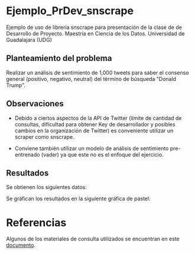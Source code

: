 # Ejemplo_PrDev_snscrape
Ejemplo de uso de librería snscrape para presentación de la clase de de Desarrollo de Proyecto. Maestría en Ciencia de los Datos. Universidad de Guadalajara (UDG)

## Planteamiento del problema

Realizar un análisis de sentimiento de 1,000 tweets para saber el consenso general (positivo, negativo, neutral) del término de búsqueda "Donald Trump".

## Observaciones

- Debido a ciertos aspectos de la API de Twitter (límite de cantidad de consultas, dificultad para obtener Key de desarrollador y posibles cambios en la organización de Twitter) es conveniente utilizar un scraper como snscrape.

- Conviene también utilizar un modelo de análisis de sentimiento pre-entrenado (vader)  ya que este no es el enfoque del ejercicio.

## Resultados

Se obtienen los siguientes datos:

Se gráfican los resultados en la siguiente gráfica de pastel:

# Referencias

Algunos de los materiales de consulta utilizados se encuentran en este [documento](doc/Referencias.md).
